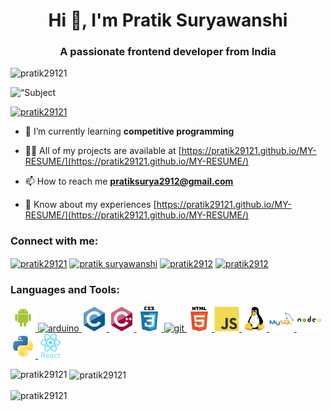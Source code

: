 <h1 align="center">Hi 👋, I'm Pratik Suryawanshi</h1>
<h3 align="center">A passionate frontend developer from India</h3>

<p align="left"> <img src="https://komarev.com/ghpvc/?username=pratik29121&label=Profile%20views&color=0e75b6&style=flat" alt="pratik29121" /> </p>
<img
src=“7j8s2h4erdejm82dyyn7.jpg”
raw=true
alt=“Subject Pronouns”
style=“margin-right: 10px;”
/>
<p align="left"> <a href="https://github.com/ryo-ma/github-profile-trophy"><img src="https://github-profile-trophy.vercel.app/?username=pratik29121" alt="pratik29121" /></a> </p>

- 🌱 I’m currently learning **competitive programming**

- 👨‍💻 All of my projects are available at [https://pratik29121.github.io/MY-RESUME/](https://pratik29121.github.io/MY-RESUME/)

- 📫 How to reach me **pratiksurya2912@gmail.com**

- 📄 Know about my experiences [https://pratik29121.github.io/MY-RESUME/](https://pratik29121.github.io/MY-RESUME/)

<h3 align="left">Connect with me:</h3>
<p align="left">
<a href="https://dev.to/pratik29121" target="blank"><img align="center" src="https://cdn.jsdelivr.net/npm/simple-icons@3.0.1/icons/dev-dot-to.svg" alt="pratik29121" height="30" width="40" /></a>
<a href="https://linkedin.com/in/pratik suryawanshi" target="blank"><img align="center" src="https://raw.githubusercontent.com/rahuldkjain/github-profile-readme-generator/master/src/images/icons/Social/linked-in-alt.svg" alt="pratik suryawanshi" height="30" width="40" /></a>
<a href="https://www.codechef.com/users/pratik2912" target="blank"><img align="center" src="https://cdn.jsdelivr.net/npm/simple-icons@3.1.0/icons/codechef.svg" alt="pratik2912" height="30" width="40" /></a>
<a href="https://codeforces.com/profile/pratik2912" target="blank"><img align="center" src="https://cdn.jsdelivr.net/npm/simple-icons@3.0.1/icons/codeforces.svg" alt="pratik2912" height="30" width="40" /></a>
</p>

<h3 align="left">Languages and Tools:</h3>
<p align="left"> <a href="https://developer.android.com" target="_blank"> <img src="https://raw.githubusercontent.com/devicons/devicon/master/icons/android/android-original-wordmark.svg" alt="android" width="40" height="40"/> </a> <a href="https://www.arduino.cc/" target="_blank"> <img src="https://cdn.worldvectorlogo.com/logos/arduino-1.svg" alt="arduino" width="40" height="40"/> </a> <a href="https://www.cprogramming.com/" target="_blank"> <img src="https://raw.githubusercontent.com/devicons/devicon/master/icons/c/c-original.svg" alt="c" width="40" height="40"/> </a> <a href="https://www.w3schools.com/cpp/" target="_blank"> <img src="https://raw.githubusercontent.com/devicons/devicon/master/icons/cplusplus/cplusplus-original.svg" alt="cplusplus" width="40" height="40"/> </a> <a href="https://www.w3schools.com/css/" target="_blank"> <img src="https://raw.githubusercontent.com/devicons/devicon/master/icons/css3/css3-original-wordmark.svg" alt="css3" width="40" height="40"/> </a> <a href="https://git-scm.com/" target="_blank"> <img src="https://www.vectorlogo.zone/logos/git-scm/git-scm-icon.svg" alt="git" width="40" height="40"/> </a> <a href="https://www.w3.org/html/" target="_blank"> <img src="https://raw.githubusercontent.com/devicons/devicon/master/icons/html5/html5-original-wordmark.svg" alt="html5" width="40" height="40"/> </a> <a href="https://developer.mozilla.org/en-US/docs/Web/JavaScript" target="_blank"> <img src="https://raw.githubusercontent.com/devicons/devicon/master/icons/javascript/javascript-original.svg" alt="javascript" width="40" height="40"/> </a> <a href="https://www.linux.org/" target="_blank"> <img src="https://raw.githubusercontent.com/devicons/devicon/master/icons/linux/linux-original.svg" alt="linux" width="40" height="40"/> </a> <a href="https://www.mysql.com/" target="_blank"> <img src="https://raw.githubusercontent.com/devicons/devicon/master/icons/mysql/mysql-original-wordmark.svg" alt="mysql" width="40" height="40"/> </a> <a href="https://nodejs.org" target="_blank"> <img src="https://raw.githubusercontent.com/devicons/devicon/master/icons/nodejs/nodejs-original-wordmark.svg" alt="nodejs" width="40" height="40"/> </a> <a href="https://www.python.org" target="_blank"> <img src="https://raw.githubusercontent.com/devicons/devicon/master/icons/python/python-original.svg" alt="python" width="40" height="40"/> </a> <a href="https://reactjs.org/" target="_blank"> <img src="https://raw.githubusercontent.com/devicons/devicon/master/icons/react/react-original-wordmark.svg" alt="react" width="40" height="40"/> </a> </p>

<p><img align="left" src="https://github-readme-stats.vercel.app/api/top-langs?username=pratik29121&show_icons=true&locale=en&layout=compact" alt="pratik29121" /></p>

<p>&nbsp;<img align="center" src="https://github-readme-stats.vercel.app/api?username=pratik29121&show_icons=true&locale=en" alt="pratik29121" /></p>

<p><img align="center" src="https://github-readme-streak-stats.herokuapp.com/?user=pratik29121&" alt="pratik29121" /></p>
